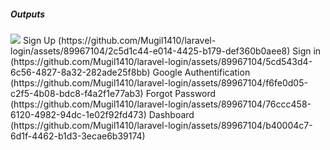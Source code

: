 <h5>Outputs</h5>
<img src="https://github.com/Mugil1410/laravel-login/assets/89967104/2c5d1c44-e014-4425-b179-def360b0aee8">
Sign Up
(https://github.com/Mugil1410/laravel-login/assets/89967104/2c5d1c44-e014-4425-b179-def360b0aee8)
Sign in
(https://github.com/Mugil1410/laravel-login/assets/89967104/5cd543d4-6c56-4827-8a32-282ade25f8bb)
Google Authentification
(https://github.com/Mugil1410/laravel-login/assets/89967104/f6fe0d05-c2f5-4b08-bdc8-f4a2f1e77ab3)
Forgot Password
(https://github.com/Mugil1410/laravel-login/assets/89967104/76ccc458-6120-4982-94dc-1e02f92fd473)
Dashboard
(https://github.com/Mugil1410/laravel-login/assets/89967104/b40004c7-6d1f-4462-b1d3-3ecae6b39174)
